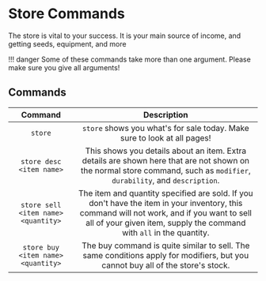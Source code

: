 # Store Commands

The store is vital to your success. It is your main source of income, and getting seeds, equipment, and more

!!! danger
    Some of these commands take more than one argument. Please make sure you give all arguments!

## Commands

| Command      | Description                          |
| :---------: | :----------------------------------: |
| `store`       | `store` shows you what's for sale today. Make sure to look at all pages!|
| `store desc <item name>`       | This shows you details about an item. Extra details are shown here that are not shown on the normal store command, such as `modifier`, `durability`, and `description`. |
| `store sell <item name> <quantity>`    | The item and quantity specified are sold. If you don't have the item in your inventory, this command will not work, and if you want to sell all of your given item, supply the command with `all` in the quantity. |
| `store buy <item name> <quantity>`    | The buy command is quite similar to sell. The same conditions apply for modifiers, but you cannot buy all of the store's stock. |
